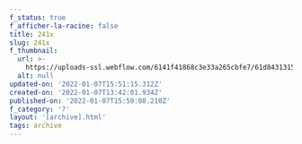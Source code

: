 ```yaml
---
f_status: true
f_afficher-la-racine: false
title: 241x
slug: 241x
f_thumbnail:
  url: >-
    https://uploads-ssl.webflow.com/6141f41868c3e33a265cbfe7/61d84313152b6556a36f9912_241.jpg
  alt: null
updated-on: '2022-01-07T15:51:15.312Z'
created-on: '2022-01-07T13:42:01.934Z'
published-on: '2022-01-07T15:59:08.210Z'
f_category: '?'
layout: '[archive].html'
tags: archive
---
```



